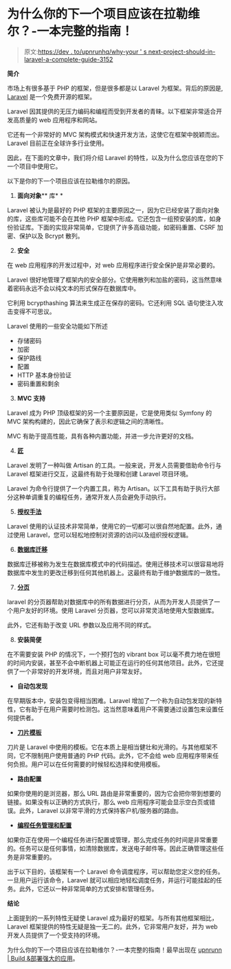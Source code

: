 # 为什么你的下一个项目应该在拉勒维尔？-一本完整的指南！

> 原文:[https://dev . to/upnrunhq/why-your ' s next-project-should-in-laravel-a-complete-guide-3152](https://dev.to/upnrunnhq/why-your-next-project-should-be-in-laravel-a-complete-guide-3152)

**简介**

市场上有很多基于 PHP 的框架，但是很多都是以 Laravel 为框架。背后的原因是, [Laravel](https://laravel.com/) 是一个免费开源的框架。

Laravel 因其提供的无压力编码和编程而受到开发者的青睐。以下框架非常适合开发高质量的 web 应用程序和网站。

它还有一个非常好的 MVC 架构模式和快速开发方法，这使它在框架中脱颖而出。Laravel 目前正在全球许多行业使用。

因此，在下面的文章中，我们将介绍 Laravel 的特性，以及为什么您应该在您的下一个项目中使用它。

以下是你的下一个项目应该在拉勒维尔的原因。

1) **面向对象**** 库* *

Laravel 被认为是最好的 PHP 框架的主要原因之一，因为它已经安装了面向对象的库，这些库可能不会在其他 PHP 框架中形成。它还包含一组预安装的库，如身份验证库。下面的实现非常简单，它提供了许多高级功能，如密码重置、CSRF 加密、保护以及 Bcrypt 散列。

2) **安全**

在 web 应用程序的开发过程中，对 web 应用程序进行安全保护是非常必要的。

Laravel 很好地管理了框架内的安全部分。它使用散列和加盐的密码，这当然意味着密码永远不会以纯文本的形式保存在数据库中。

它利用 bcrypthashing 算法来生成正在保存的密码。它还利用 SQL 语句使注入攻击变得不可思议。

Laravel 使用的一些安全功能如下所述

*   存储密码
*   加密
*   保护路线
*   配置
*   HTTP 基本身份验证
*   密码重置和剩余

3) **MVC 支持**

Laravel 成为 PHP 顶级框架的另一个主要原因是，它是使用类似 Symfony 的 MVC 架构构建的，因此它确保了表示和逻辑之间的清晰性。

MVC 有助于提高性能，具有各种内置功能，并进一步允许更好的文档。

4) [**匠**](https://laravel.com/docs/5.6/artisan)

Laravel 发明了一种叫做 Artisan 的工具。一般来说，开发人员需要借助命令行与 Laravel 框架进行交互，这最终有助于处理和创建 Laravel 项目环境。

Laravel 为命令行提供了一个内置工具，称为 Artisan。以下工具有助于执行大部分这种单调重复的编程任务，通常开发人员会避免手动执行。

5) [**授权手法**](https://laravel.com/docs/5.6/authorization)

Laravel 使用的认证技术非常简单，使用它的一切都可以很自然地配置。此外，通过使用 Laravel，您可以轻松地控制对资源的访问以及组织授权逻辑。

6) [**数据库迁移**](https://laravel.com/docs/5.6/migrations)

数据库迁移被称为发生在数据库模式中的代码描述。使用迁移技术可以很容易地将数据库中发生的更改迁移到任何其他机器上。这最终有助于维护数据库的一致性。

7) [**分页**](https://laravel.com/docs/5.6/pagination)

laravel 的分页器帮助对数据库中的所有数据进行分页，从而为开发人员提供了一个用户友好的环境。使用 Laravel 分页器，您可以非常灵活地使用大型数据库。

此外，它还有助于改变 URL 参数以及应用不同的样式。

8) **安装简便**

在不需要安装 PHP 的情况下，一个预打包的 vibrant box 可以毫不费力地在很短的时间内安装，甚至不会中断机器上可能正在运行的任何其他项目。此外，它还提供了一个非常好的开发环境，而且对用户非常友好。

*   **自动包发现**

在早期版本中，安装包变得相当困难。Laravel 增加了一个称为自动包发现的新特性，它有助于在用户需要时检测包。这当然意味着用户不需要通过设置包来设置任何提供者。

*   [**刀片模板**](https://laravel.com/docs/5.6/blade)

刀片是 Laravel 中使用的模板。它在本质上是相当健壮和光滑的。与其他框架不同，它不限制用户使用普通的 PHP 代码。此外，它不会给 web 应用程序带来任何负担。用户可以在任何需要的时候轻松选择和使用模板。

*   **路由配置**

如果你使用的是浏览器，那么 URL 路由是非常重要的，因为它会把你带到想要的链接。如果没有以正确的方式执行，那么 web 应用程序可能会显示空白页或错误。此外，Laravel 以非常平滑的方式保持客户机/服务器的路由。

*   [**编程任务管理和配置**](https://laravel.com/docs/5.6/scheduling)

如果你正在使用一个编程任务进行配置或管理，那么完成任务的时间是非常重要的。任务可以是任何事情，如清除数据库，发送电子邮件等。因此正确管理这些任务是非常重要的。

出于以下目的，该框架有一个 Laravel 命令调度程序，可以帮助您定义您的任务。一旦用户运行该命令，Laravel 就可以相应地轻松调度任务，并运行可能挂起的任务。此外，它还以一种非常简单的方式安排和管理任务。

**结论**

上面提到的一系列特性无疑使 Laravel 成为最好的框架。与所有其他框架相比，Laravel 框架提供的特性无疑是独一无二的。此外，它非常用户友好，并为 web 开发人员提供了一个受支持的环境。

为什么你的下一个项目应该在拉勒维尔？-一本完整的指南！最早出现在 [upnrunn | Build &部署强大的应用](https://upnrunn.com)。